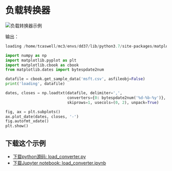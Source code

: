 # 负载转换器

![负载转换器示例](https://matplotlib.org/_images/sphx_glr_load_converter_001.png)

输出：

```python
loading /home/tcaswell/mc3/envs/dd37/lib/python3.7/site-packages/matplotlib/mpl-data/sample_data/msft.csv
```

```python
import numpy as np
import matplotlib.pyplot as plt
import matplotlib.cbook as cbook
from matplotlib.dates import bytespdate2num

datafile = cbook.get_sample_data('msft.csv', asfileobj=False)
print('loading', datafile)

dates, closes = np.loadtxt(datafile, delimiter=',',
                           converters={0: bytespdate2num('%d-%b-%y')},
                           skiprows=1, usecols=(0, 2), unpack=True)

fig, ax = plt.subplots()
ax.plot_date(dates, closes, '-')
fig.autofmt_xdate()
plt.show()
```

## 下载这个示例
            
- [下载python源码: load_converter.py](https://matplotlib.org/_downloads/load_converter.py)
- [下载Jupyter notebook: load_converter.ipynb](https://matplotlib.org/_downloads/load_converter.ipynb)